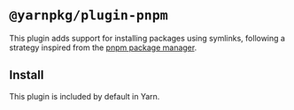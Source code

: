 # `@yarnpkg/plugin-pnpm`

This plugin adds support for installing packages using symlinks, following a strategy inspired from the [pnpm package manager](https://pnpm.io/).

## Install

This plugin is included by default in Yarn.

